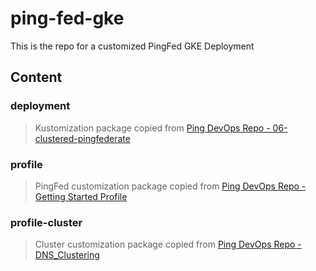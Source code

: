 # ping-fed-gke
This is the repo for a customized PingFed GKE Deployment

## Content
### deployment
> Kustomization package copied from [Ping DevOps Repo - 06-clustered-pingfederate](https://github.com/pingidentity/pingidentity-devops-getting-started/tree/master/20-kubernetes/06-clustered-pingfederate)
### profile
> PingFed customization package copied from [Ping DevOps Repo - Getting Started Profile](https://github.com/pingidentity/pingidentity-server-profiles/tree/master/getting-started/pingfederate)
### profile-cluster
> Cluster customization package copied from [Ping DevOps Repo - DNS_Clustering](https://github.com/pingidentity/pingidentity-server-profiles/tree/master/pf-dns-ping-clustering)
